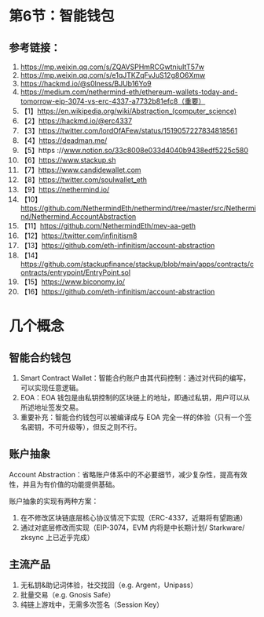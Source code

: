 # 第6节：智能钱包



## 参考链接：

1. https://mp.weixin.qq.com/s/ZQAVSPHmRCGwtniuItT57w
2. https://mp.weixin.qq.com/s/e1qJTKZqFvJuS12g8O6Xmw
3. https://hackmd.io/@s0lness/BJUb16Yo9
4. https://medium.com/nethermind-eth/ethereum-wallets-today-and-tomorrow-eip-3074-vs-erc-4337-a7732b81efc8（重要）
5. 【1】https://en.wikipedia.org/wiki/Abstraction_(computer_science)
6. 【2】https://hackmd.io/@erc4337
7. 【3】https://twitter.com/lordOfAFew/status/1519057227834818561
8. 【4】https://deadman.me/ 
9. 【5】https ://www.notion.so/33c8008e033d4040b9438edf5225c580
10. 【6】https://www.stackup.sh
11. 【7】https://www.candidewallet.com
12. 【8】https://twitter.com/soulwallet_eth
13. 【9】https://nethermind.io/
14. 【10】https://github.com/NethermindEth/nethermind/tree/master/src/Nethermind/Nethermind.AccountAbstraction
15. 【11】https://github.com/NethermindEth/mev-aa-geth
16. 【12】https://twitter.com/infinitism8
17. 【13】https://github.com/eth-infinitism/account-abstraction
18. 【14】https://github.com/stackupfinance/stackup/blob/main/apps/contracts/contracts/entrypoint/EntryPoint.sol
19. 【15】https://www.biconomy.io/
20. 【16】https://github.com/eth-infinitism/account-abstraction

# 几个概念

## 智能合约钱包

1. Smart Contract Wallet：智能合约账户由其代码控制：通过对代码的编写，可以实现任意逻辑。
2. EOA：EOA 钱包是由私钥控制的区块链上的地址，即通过私钥，用户可以从所述地址签发交易。
3. 重要补充：智能合约钱包可以被编译成与 EOA 完全一样的体验（只有一个签名密钥，不可升级等），但反之则不行。



## 账户抽象

Account Abstraction：省略账户体系中的不必要细节，减少复杂性，提高有效性，并且为有价值的功能提供基础。

账户抽象的实现有两种方案：

1. 在不修改区块链底层核心协议情况下实现（ERC-4337，近期将有望跑通）
2. 通过对底层修改而实现（EIP-3074，EVM 内将是中长期计划/ Starkware/ zksync 上已近乎完成）



## 主流产品

1. 无私钥&助记词体验，社交找回（e.g. Argent，Unipass）
2. 批量交易（e.g. Gnosis Safe）
3. 纯链上游戏中，无需多次签名（Session Key）